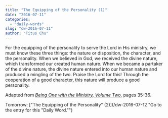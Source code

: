 ```yaml
---
title: "The Equipping of the Personality (1)"
date: "2016-07-11"
categories: 
  - "daily-words"
slug: "dw-2016-07-11"
author: "Titus Chu"
---
```


For the equipping of the personality to serve the Lord in His ministry, we must know these three things: the nature or disposition, the character, and the personality. When we believed in God, we received the divine nature, which transformed our created human nature. When we became a partaker of the divine nature, the divine nature entered into our human nature and produced a mingling of the two. Praise the Lord for this! Through the cooperation of a good character, this nature will produce a good personality.

Adapted from _[Being One with the Ministry, Volume Two,](/book-one-with-the-ministry-vol-2/ "Go to the listing for this book.")_ pages 35-36.

Tomorrow: ["The Equipping of the Personality" (2)](/dw-2016-07-12 "Go to the entry for this "Daily Word."")
